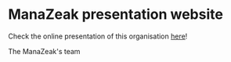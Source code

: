 # ManaZeak presentation website

Check the online presentation of this organisation [here](https://manazeak.github.io/)!

The ManaZeak's team
